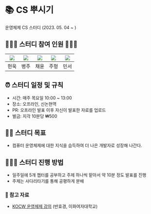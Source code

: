 # 📚 CS 뿌시기
운영체제 CS 스터디 (2023. 05. 04 ~ )

## 🙋🏻‍♂️ 스터디 참여 인원 🙋🏻‍♀️
|[![](https://github.com/IToriginal.png?size=80)](https://github.com/IToriginal)| [![](https://github.com/byeongJoo05.png?size=80)](https://github.com/byeongJoo05) |[![](https://github.com/kkkwp.png?size=80)](https://github.com/kkkwp)|[![](https://github.com/jooh9992.png?size=80)](https://github.com/jooh9992)|[![](https://github.com/dongkiid.png?size=80)](https://github.com/dongkiid) |
|:-----------------------------------------------------------------------------:|:---------------------------------------------------------------------------------:|:-------------------------------------------------------------------:|:-------------------------------------------------------------------------:|:--------------------------------------------------------------------------:|
|                                      헌욱                                       |                                        병주                                         |                                 채윤                                  |                                    주형                                     |                                     민서                                     |

## ⏰ 스터디 일정 및 규칙
- 시간: 매주 목요일 10:00 ~ 13:00
- 장소: 오프라인, 신논현역
- PR: 오프라인 발표 이후 자신이 발표한 자료를 업로드
- 벌금: 지각 10분당 ₩500

## 🏋️‍♀️ 스터디 목표
- 컴퓨터 운영체제에 대한 지식을 습득하여 더 나은 개발자로 성장해 나간다.

## 👨🏻‍💻 스터디 진행 방법
- 일주일에 5개 챕터를 공부하고 주제 하나씩 맡아서 약 10분 정도 발표를 진행
- 주제는 사다리타기를 통해 공평하게 분배

### 🔗 참고 자료
- [KOCW 운영체제 강의](http://www.kocw.net/home/cview.do?cid=3646706b4347ef09#.ZC-7lgE1nt4.link) (반효경, 이화여자대학교)